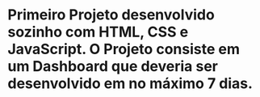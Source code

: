 # Primeiro Projeto desenvolvido sozinho com HTML, CSS e JavaScript. O Projeto consiste em um Dashboard que deveria ser desenvolvido em no máximo 7 dias.
